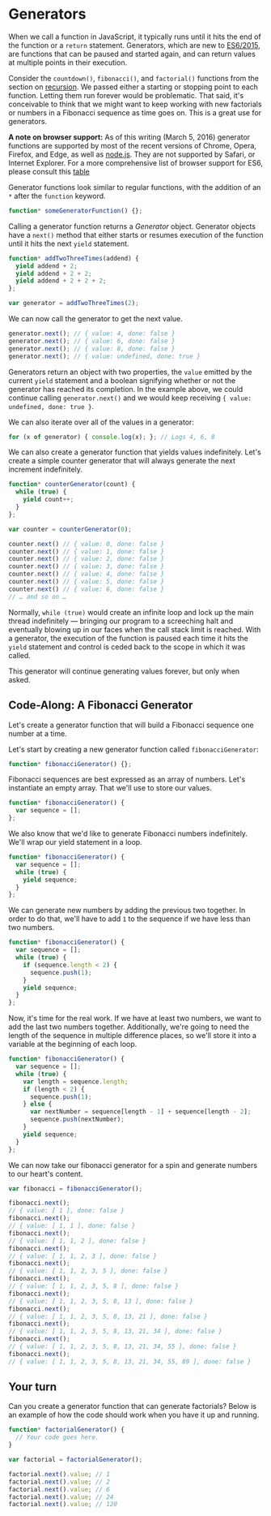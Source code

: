 # Generators

When we call a function in JavaScript, it typically runs until it hits the end of the function or a `return` statement. Generators, which are new to [ES6/2015][], are functions that can be paused and started again, and can return values at multiple points in their execution.

[ES6/2015]: http://es6-features.org/#GeneratorFunctionIteratorProtocol

Consider the `countdown()`, `fibonacci()`, and `factorial()` functions from the section on [recursion][]. We passed either a starting or stopping point to each function. Letting them run forever would be problematic. That said, it's conceivable to think that we might want to keep working with new factorials or numbers in a Fibonacci sequence as time goes on. This is a great use for generators.

[recursion]: https://github.com/mdn/advanced-js-fundamentals-ck/blob/gh-pages/tutorials/02-functions/04-recursion.md

**A note on browser support:** As of this writing (March 5, 2016) generator functions are supported by most of the recent versions of Chrome, Opera, Firefox, and Edge, as well as [node.js][]. They are not supported by Safari, or Internet Explorer. For a more comprehensive list of browser support for ES6, please consult this [table][es6-compat-table]

[node.js]: https://nodejs.org/en/
[es6-compat-table]: https://kangax.github.io/compat-table/es6/

Generator functions look similar to regular functions, with the addition of an `*` after the `function` keyword.

```javascript
function* someGeneratorFunction() {};
```

Calling a generator function returns a _Generator_ object. Generator objects have a `next()` method that either starts or resumes execution of the function until it hits the next `yield` statement.

```javascript
function* addTwoThreeTimes(addend) {
  yield addend + 2;
  yield addend + 2 + 2;
  yield addend + 2 + 2 + 2;
};

var generator = addTwoThreeTimes(2);
```

We can now call the generator to get the next value.

```javascript
generator.next(); // { value: 4, done: false }
generator.next(); // { value: 6, done: false }
generator.next(); // { value: 8, done: false }
generator.next(); // { value: undefined, done: true }
```

Generators return an object with two properties, the `value` emitted by the current `yield` statement and a boolean signifying whether or not the generator has reached its completion. In the example above, we could continue calling `generator.next()` and we would keep receiving `{ value: undefined, done: true }`.

We can also iterate over all of the values in a generator:

```javascript
for (x of generator) { console.log(x); }; // Logs 4, 6, 8
```

We can also create a generator function that yields values indefinitely. Let's create a simple counter generator that will always generate the next increment indefinitely.

```javascript
function* counterGenerator(count) {
  while (true) {
    yield count++;
  }
};

var counter = counterGenerator(0);

counter.next() // { value: 0, done: false }
counter.next() // { value: 1, done: false }
counter.next() // { value: 2, done: false }
counter.next() // { value: 3, done: false }
counter.next() // { value: 4, done: false }
counter.next() // { value: 5, done: false }
counter.next() // { value: 6, done: false }
// … and so on …
```

Normally, `while (true)` would create an infinite loop and lock up the main thread indefinitely — bringing our program to a screeching halt and eventually blowing up in our faces when the call stack limit is reached. With a generator, the execution of the function is paused each time it hits the `yield` statement and control is ceded back to the scope in which it was called.

This generator will continue generating values forever, but only when asked.

## Code-Along: A Fibonacci Generator

Let's create a generator function that will build a Fibonacci sequence one number at a time.

Let's start by creating a new generator function called `fibonacciGenerator`:

```javascript
function* fibonacciGenerator() {};
```

Fibonacci sequences are best expressed as an array of numbers. Let's instantiate an empty array. That we'll use to store our values.

```javascript
function* fibonacciGenerator() {
  var sequence = [];
};
```

We also know that we'd like to generate Fibonacci numbers indefinitely. We'll wrap our yield statement in a loop.

```javascript
function* fibonacciGenerator() {
  var sequence = [];
  while (true) {
    yield sequence;
  }
};
```

We can generate new numbers by adding the previous two together. In order to do that, we'll have to add `1` to the sequence if we have less than two numbers.

```javascript
function* fibonacciGenerator() {
  var sequence = [];
  while (true) {
    if (sequence.length < 2) {
      sequence.push(1);
    }
    yield sequence;
  }
};
```

Now, it's time for the real work. If we have at least two numbers, we want to add the last two numbers together. Additionally, we're going to need the length of the sequence in multiple difference places, so we'll store it into a variable at the beginning of each loop.

```javascript
function* fibonacciGenerator() {
  var sequence = [];
  while (true) {
    var length = sequence.length;
    if (length < 2) {
      sequence.push(1);
    } else {
      var nextNumber = sequence[length - 1] + sequence[length - 2];
      sequence.push(nextNumber);
    }
    yield sequence;
  }
};
```

We can now take our fibonacci generator for a spin and generate numbers to our heart's content.

```javascript
var fibonacci = fibonacciGenerator();

fibonacci.next();
// { value: [ 1 ], done: false }
fibonacci.next();
// { value: [ 1, 1 ], done: false }
fibonacci.next();
// { value: [ 1, 1, 2 ], done: false }
fibonacci.next();
// { value: [ 1, 1, 2, 3 ], done: false }
fibonacci.next();
// { value: [ 1, 1, 2, 3, 5 ], done: false }
fibonacci.next();
// { value: [ 1, 1, 2, 3, 5, 8 ], done: false }
fibonacci.next();
// { value: [ 1, 1, 2, 3, 5, 8, 13 ], done: false }
fibonacci.next();
// { value: [ 1, 1, 2, 3, 5, 8, 13, 21 ], done: false }
fibonacci.next();
// { value: [ 1, 1, 2, 3, 5, 8, 13, 21, 34 ], done: false }
fibonacci.next();
// { value: [ 1, 1, 2, 3, 5, 8, 13, 21, 34, 55 ], done: false }
fibonacci.next();
// { value: [ 1, 1, 2, 3, 5, 8, 13, 21, 34, 55, 89 ], done: false }
```

## Your turn

Can you create a generator function that can generate factorials? Below is an example of how the code should work when you have it up and running.

```javascript
function* factorialGenerator() {
  // Your code goes here.
}

var factorial = factorialGenerator();

factorial.next().value; // 1
factorial.next().value; // 2
factorial.next().value; // 6
factorial.next().value; // 24
factorial.next().value; // 120
```
